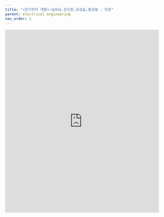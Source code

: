 ```yaml
---
title: "<전기전자 개론>—김유남,강신한,유성출,홍성철 : 인용"
parent: electrical engineering
nav_order: 1
---
```


<iframe src="https://ji-won-lee.notion.site/ebd/a68e8c11e4d5439fae1208bcd09723e2" width="100%" height="600" frameborder="0" allowfullscreen />